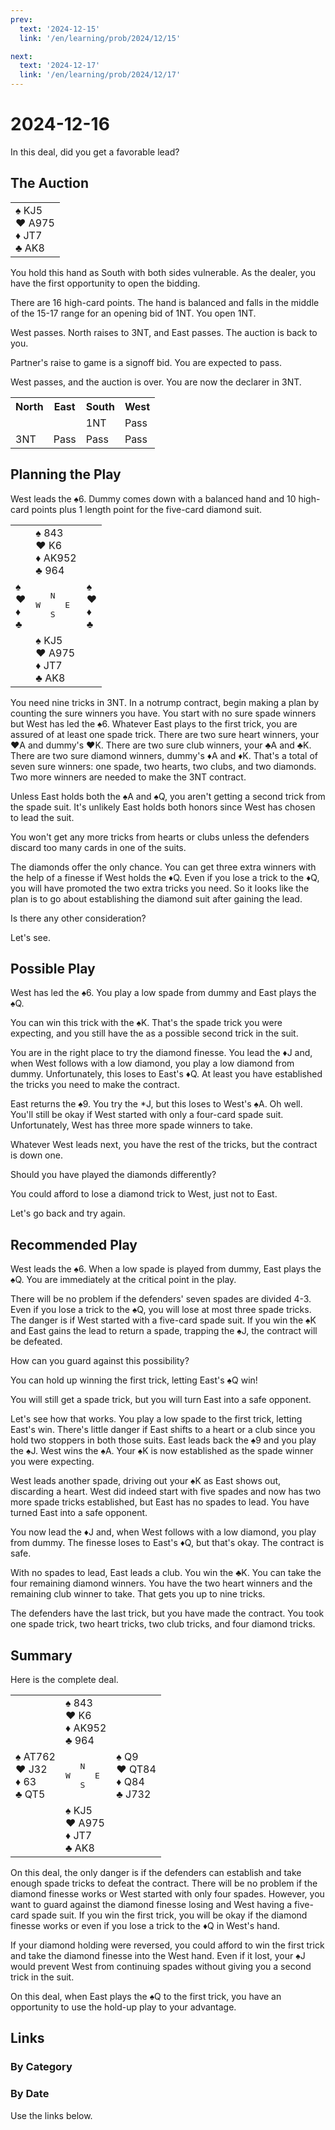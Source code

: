 ```yaml
---
prev:
  text: '2024-12-15'
  link: '/en/learning/prob/2024/12/15'

next:
  text: '2024-12-17'
  link: '/en/learning/prob/2024/12/17'
---
```


# 2024-12-16

In this deal, did you get a favorable lead?

<Badge type="warning" text="Play"/>

## The Auction

<table class="hand">
	<tr>
		<td>♠ KJ5<br>♥ A975<br>♦ JT7<br>♣ AK8</td>
	</tr>
</table>

You hold this hand as South with both sides vulnerable. As the dealer, you have the first opportunity to open the bidding.

There are 16 high-card points. The hand is balanced and falls in the middle of the 15-17 range for an opening bid of 1NT. You open 1NT.

West passes. North raises to 3NT, and East passes. The auction is back to you.

Partner's raise to game is a signoff bid. You are expected to pass.

West passes, and the auction is over. You are now the declarer in 3NT.

<table class="auction">
	<tr>
		<th>North</th>
		<th>East</th>
		<th>South</th>
		<th>West</th>
	</tr>
	<tr>
		<td></td>
		<td></td>
		<td>1NT</td>
		<td>Pass</td>
	</tr>
	<tr>
		<td>3NT</td>
		<td>Pass</td>
		<td>Pass</td>
		<td>Pass</td>
	</tr>
</table>

## Planning the Play

West leads the ♠6. Dummy comes down with a balanced hand and 10 high-card points plus 1 length point for the five-card diamond suit.

<table class="deal">
	<tr>
		<td></td>
		<td>♠ 843<br>♥ K6<br>♦ AK952<br>♣ 964</td>
		<td></td>
	</tr>
	<tr>
		<td>♠ <br>♥ <br>♦ <br>♣ </td>
		<td><pre>   N<br>W     E<br>   S</pre></td>
		<td>♠ <br>♥ <br>♦ <br>♣ </td>
	</tr>
	<tr>
		<td></td>
		<td>♠ KJ5<br>♥ A975<br>♦ JT7<br>♣ AK8</td>
		<td></td>
	</tr>
</table>

You need nine tricks in 3NT. In a notrump contract, begin making a plan by counting the sure winners you have. You start with no sure spade winners but West has led the ♠6. Whatever East plays to the first trick, you are assured of at least one spade trick. There are two sure heart winners, your ♥A and dummy's ♥K. There are two sure club winners, your ♣A and ♣K. There are two sure diamond winners, dummy's ♦A and ♦K. That's a total of seven sure winners: one spade, two hearts, two clubs, and two diamonds. Two more winners are needed to make the 3NT contract.

Unless East holds both the ♠A and ♠Q, you aren't getting a second trick from the spade suit. It's unlikely East holds both honors since West has chosen to lead the suit.

You won't get any more tricks from hearts or clubs unless the defenders discard too many cards in one of the suits.

The diamonds offer the only chance. You can get three extra winners with the help of a finesse if West holds the ♦Q. Even if you lose a trick to the ♦Q, you will have promoted the two extra tricks you need. So it looks like the plan is to go about establishing the diamond suit after gaining the lead.

Is there any other consideration?

Let's see.

## Possible Play

West has led the ♠6. You play a low spade from dummy and East plays the ♠Q.

You can win this trick with the ♠K. That's the spade trick you were expecting, and you still have the as a possible second trick in the suit.

You are in the right place to try the diamond finesse. You lead the ♦J and, when West follows with a low diamond, you play a low diamond from dummy. Unfortunately, this loses to East's ♦Q. At least you have established the tricks you need to make the contract.

East returns the ♠9. You try the *J, but this loses to West's ♠A. Oh well. You'll still be okay if West started with only a four-card spade suit. Unfortunately, West has three more spade winners to take.

Whatever West leads next, you have the rest of the tricks, but the contract is down one.

Should you have played the diamonds differently?

You could afford to lose a diamond trick to West, just not to East.

Let's go back and try again.

## Recommended Play

West leads the ♠6. When a low spade is played from dummy, East plays the ♠Q. You are immediately at the critical point in the play.

There will be no problem if the defenders' seven spades are divided 4-3. Even if you lose a trick to the ♠Q, you will lose at most three spade tricks. The danger is if West started with a five-card spade suit. If you win the ♠K and East gains the lead to return a spade, trapping the ♠J, the contract will be defeated.

How can you guard against this possibility?

You can hold up winning the first trick, letting East's ♠Q win!

You will still get a spade trick, but you will turn East into a safe opponent.

Let's see how that works. You play a low spade to the first trick, letting East's win. There's little danger if East shifts to a heart or a club since you hold two stoppers in both those suits. East leads back the ♠9 and you play the ♠J. West wins the ♠A. Your ♠K is now established as the spade winner you were expecting.

West leads another spade, driving out your ♠K as East shows out, discarding a heart. West did indeed start with five spades and now has two more spade tricks established, but East has no spades to lead. You have turned East into a safe opponent.

You now lead the ♦J and, when West follows with a low diamond, you play from dummy. The finesse loses to East's ♦Q, but that's okay. The contract is safe.

With no spades to lead, East leads a club. You win the ♣K. You can take the four remaining diamond winners. You have the two heart winners and the remaining club winner to take. That gets you up to nine tricks.

The defenders have the last trick, but you have made the contract. You took one spade trick, two heart tricks, two club tricks, and four diamond tricks.

## Summary

Here is the complete deal.

<table class="deal">
	<tr>
		<td></td>
		<td>♠ 843<br>♥ K6<br>♦ AK952<br>♣ 964</td>
		<td></td>
	</tr>
	<tr>
		<td>♠ AT762<br>♥ J32<br>♦ 63<br>♣ QT5</td>
		<td><pre>   N<br>W     E<br>   S</pre></td>
		<td>♠ Q9<br>♥ QT84<br>♦ Q84<br>♣ J732</td>
	</tr>
	<tr>
		<td></td>
		<td>♠ KJ5<br>♥ A975<br>♦ JT7<br>♣ AK8</td>
		<td></td>
	</tr>
</table>

On this deal, the only danger is if the defenders can establish and take enough spade tricks to defeat the contract. There will be no problem if the diamond finesse works or West started with only four spades. However, you want to guard against the diamond finesse losing and West having a five-card spade suit. If you win the first trick, you will be okay if the diamond finesse works or even if you lose a trick to the ♦Q in West's hand.

If your diamond holding were reversed, you could afford to win the first trick and take the diamond finesse into the West hand. Even if it lost, your ♠J would prevent West from continuing spades without giving you a second trick in the suit.

On this deal, when East plays the ♠Q to the first trick, you have an opportunity to use the hold-up play to your advantage.

## Links

[<Badge type="tip" text="Go to Practice"/>](/en/practice/prob/2024/12/16)

### By Category

[<Badge type="tip" text="<--"/>](/en/learning/prob/2024/12/14)
[<Badge type="tip" text="Calendar"/>](/en/learning/calendar/2024/12)
[<Badge type="tip" text="-->"/>](/en/learning/prob/2024/12/19)

### By Date

Use the links below.